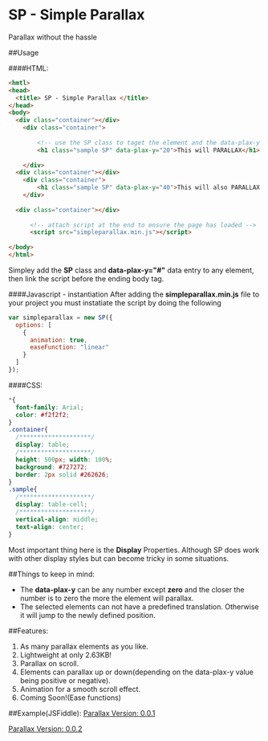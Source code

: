 # SP - Simple Parallax
Parallax without the hassle

##Usage

####HTML:
```html
<hmtl> 
<head>
  <title> SP - Simple Parallax </title>
</head>
<body>
  <div class="container"></div>
    <div class="container">
    
        <!-- use the SP class to taget the element and the data-plax-y to define the amount of parallax -->
        <h1 class="sample SP" data-plax-y="20">This will PARALLAX</h1>
        
    </div>
  <div class="container"></div>
    <div class="container">
        <h1 class="sample SP" data-plax-y="40">This will also PARALLAX less</h1>
    </div>
    
  <div class="container"></div>
  
      <!-- attach script at the end to ensure the page has loaded -->
      <script src="simpleparallax.min.js"></script>
        
</body>
</html>
```
Simpley add the **SP** class and **data-plax-y="#"** data entry to any element, then link the script before the ending body tag.

####Javascript - instantiation
After adding the **simpleparallax.min.js** file to your project you must instatiate the script by doing the following

```javascript
var simpleparallax = new SP({
  options: [
    {
      animation: true,
      easeFunction: "linear"
    }
  ]
});
```

####CSS:

```css
*{
  font-family: Arial;
  color: #f2f2f2;
}
.container{
  /********************/
  display: table;
  /********************/
  height: 500px; width: 100%;
  background: #727272;
  border: 2px solid #262626;
}
.sample{
  /********************/
  display: table-cell;
  /********************/
  vertical-align: middle;
  text-align: center;
}
```

Most important thing here is the **Display** Properties. Although SP does work with other display styles but can become tricky in some situations.

##Things to keep in mind:
* The **data-plax-y** can be any number except **zero** and the closer the number is to zero the more the element will parallax.
* The selected elements can not have a predefined translation. Otherwise it will jump to the newly defined position.

##Features:
1. As many parallax elements as you like.
2. Lightweight at only 2.63KB!
3. Parallax on scroll.
4. Elements can parallax up or down(depending on the data-plax-y value being positive or negative).
5. Animation for a smooth scroll effect.
6. Coming Soon!(Ease functions)

##Example(JSFiddle):
[Parallax Version: 0.0.1](https://jsfiddle.net/Kree/v10yn98c/)

[Parallax Version: 0.0.2](https://jsfiddle.net/Kree/pe5b54fs/)
